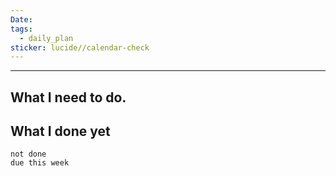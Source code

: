 ```yaml
---
Date: 
tags:
  - daily_plan
sticker: lucide//calendar-check
---
```

---
## What I need to do.





## What I done yet
```tasks
not done
due this week
```